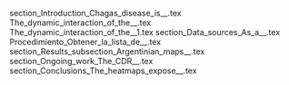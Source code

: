 section_Introduction_Chagas_disease_is__.tex
The_dynamic_interaction_of_the__.tex
The_dynamic_interaction_of_the__1.tex
section_Data_sources_As_a__.tex
Procedimiento_Obtener_la_lista_de__.tex
section_Results_subsection_Argentinian_maps__.tex
section_Ongoing_work_The_CDR__.tex
section_Conclusions_The_heatmaps_expose__.tex
